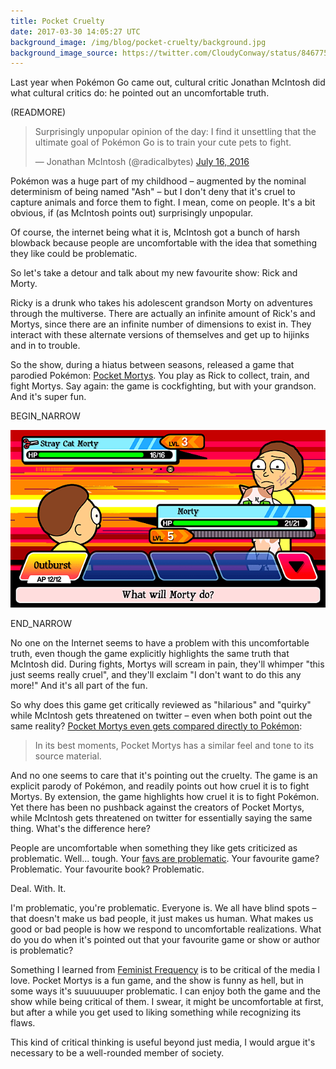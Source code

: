```yaml
---
title: Pocket Cruelty
date: 2017-03-30 14:05:27 UTC
background_image: /img/blog/pocket-cruelty/background.jpg
background_image_source: https://twitter.com/CloudyConway/status/846775591613468673
---
```


Last year when Pokémon Go came out, cultural critic Jonathan McIntosh did what cultural critics do: he pointed out an uncomfortable truth.

(READMORE)

<blockquote class="twitter-tweet" data-conversation="none" data-lang="en"><p lang="en" dir="ltr">Surprisingly unpopular opinion of the day: I find it unsettling that the ultimate goal of Pokémon Go is to train your cute pets to fight.</p>&mdash; Jonathan McIntosh (@radicalbytes) <a href="https://twitter.com/radicalbytes/status/754147540149219329">July 16, 2016</a></blockquote> <script async src="//platform.twitter.com/widgets.js" charset="utf-8"></script>

Pokémon was a huge part of my childhood – augmented by the nominal determinism of being named "Ash" – but I don't deny that it's cruel to capture animals and force them to fight. I mean, come on people. It's a bit obvious, if (as McIntosh points out) surprisingly unpopular.

Of course, the internet being what it is, McIntosh got a bunch of harsh blowback because people are uncomfortable with the idea that something they like could be problematic. 

So let's take a detour and talk about my new favourite show: Rick and Morty.

Ricky is a drunk who takes his adolescent grandson Morty on adventures through the multiverse. There are actually an infinite amount of Rick's and Mortys, since there are an infinite number of dimensions to exist in. They interact with these alternate versions of themselves and get up to hijinks and in to trouble.

So the show, during a hiatus between seasons, released a game that parodied Pokémon: [Pocket Mortys](https://itunes.apple.com/us/app/rick-and-morty-pocket-mortys/id992640880?mt=8). You play as Rick to collect, train, and fight Mortys. Say again: the game is cockfighting, but with your grandson. And it's super fun.

BEGIN_NARROW

![Pocket Morty's Screenshot](/img/blog/pocket-cruelty/pm.png)

END_NARROW

No one on the Internet seems to have a problem with this uncomfortable truth, even though the game explicitly highlights the same truth that McIntosh did. During fights, Mortys will scream in pain, they'll whimper "this just seems really cruel", and they'll exclaim "I don't want to do this any more!" And it's all part of the fun.

So why does this game get critically reviewed as "hilarious" and "quirky" while McIntosh gets threatened on twitter – even when both point out the same reality? [Pocket Mortys even gets compared directly to Pokémon](http://www.ign.com/articles/2016/01/12/rick-and-morty-pocket-mortys-review):

> In its best moments, Pocket Mortys has a similar feel and tone to its source material.

And no one seems to care that it's pointing out the cruelty. The game is an explicit parody of Pokémon, and readily points out how cruel it is to fight Mortys. By extension, the game highlights how cruel it is to fight Pokémon. Yet there has been no pushback against the creators of Pocket Mortys, while McIntosh gets threatened on twitter for essentially saying the same thing. What's the difference here?

People are uncomfortable when something they like gets criticized as problematic. Well... tough. Your [favs are problematic](https://medium.com/matter/admit-it-your-fave-is-problematic-2dfa692f557b). Your favourite game? Problematic. Your favourite book? Problematic. 

Deal. With. It. 

I'm problematic, you're problematic. Everyone is. We all have blind spots – that doesn't make us bad people, it just makes us human. What makes us good or bad people is how we respond to uncomfortable realizations. What do you do when it's pointed out that your favourite game or show or author is problematic?

Something I learned from [Feminist Frequency](https://feministfrequency.com) is to be critical of the media I love. Pocket Mortys is a fun game, and the show is funny as hell, but in some ways it's suuuuuuper problematic. I can enjoy both the game and the show while being critical of them. I swear, it might be uncomfortable at first, but after a while you get used to liking something while recognizing its flaws. 

This kind of critical thinking is useful beyond just media, I would argue it's necessary to be a well-rounded member of society.
